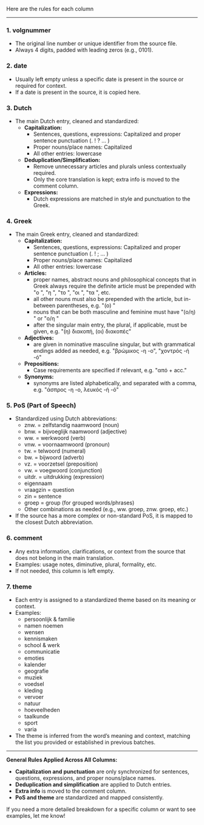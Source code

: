 Here are the rules for each column 

---

### 1. **volgnummer**
- The original line number or unique identifier from the source file.
- Always 4 digits, padded with leading zeros (e.g., 0101).

### 2. **date**
- Usually left empty unless a specific date is present in the source or required for context.
- If a date is present in the source, it is copied here.

### 3. **Dutch**
- The main Dutch entry, cleaned and standardized:
  - **Capitalization:**  
    - Sentences, questions, expressions: Capitalized and proper sentence punctuation (. ! ? … )
    - Proper nouns/place names: Capitalized
    - All other entries: lowercase
  - **Deduplication/Simplification:**  
    - Remove unnecessary articles and plurals unless contextually required.
    - Only the core translation is kept; extra info is moved to the comment column.
  - **Expressions:**  
    - Dutch expressions are matched in style and punctuation to the Greek.

### 4. **Greek**
- The main Greek entry, cleaned and standardized:
  - **Capitalization:**  
    - Sentences, questions, expressions: Capitalized and proper sentence punctuation (. ! ; … )
    - Proper nouns/place names: Capitalized
    - All other entries: lowercase
  - **Articles:**  
    - proper names, abstract nouns and philosophical concepts that in Greek always require the definite article must be prepended with "ο ", "η ", "το ", "οι ", "τα ", etc.
    - all other nouns must also be prepended with the article, but in-between parentheses, e.g. "(ο) "
    - nouns that can be both masculine and feminine must have "(ο/η) " or "ο/η "
    - after the singular main entry, the plural, if applicable, must be given, e.g. "(η) διακοπή, (οι) διακοπές"
  - **Adjectives:**  
    - are given in nominative masculine singular, but with grammatical endings added as needed, e.g. "βρώμικος -η -ο", "χοντρός -ή -ό"
  - **Prepositions:**  
    - Case requirements are specified if relevant, e.g. "από + acc."
  - **Synonyms:**
    - synonyms are listed alphabetically, and separated with a comma, e.g. "άσπρος -η -ο, λευκός -ή -ό"

### 5. **PoS** (Part of Speech)
- Standardized using Dutch abbreviations:
  - znw. = zelfstandig naamwoord (noun)
  - bnw. = bijvoeglijk naamwoord (adjective)
  - ww. = werkwoord (verb)
  - vnw. = voornaamwoord (pronoun)
  - tw. = telwoord (numeral)
  - bw. = bijwoord (adverb)
  - vz. = voorzetsel (preposition)
  - vw. = voegwoord (conjunction)
  - uitdr. = uitdrukking (expression)
  - eigennaam
  - vraagzin = question
  - zin = sentence
  - groep = group (for grouped words/phrases)
  - Other combinations as needed (e.g., ww. groep, znw. groep, etc.)
- If the source has a more complex or non-standard PoS, it is mapped to the closest Dutch abbreviation.

### 6. **comment**
- Any extra information, clarifications, or context from the source that does not belong in the main translation.
- Examples: usage notes, diminutive, plural, formality, etc.
- If not needed, this column is left empty.

### 7. **theme**
- Each entry is assigned to a standardized theme based on its meaning or context.
- Examples:  
  - persoonlijk & familie
  - namen noemen
  - wensen
  - kennismaken
  - school & werk  
  - communicatie  
  - emoties  
  - kalender
  - geografie  
  - muziek  
  - voedsel  
  - kleding  
  - vervoer  
  - natuur  
  - hoeveelheden
  - taalkunde
  - sport
  - varia
- The theme is inferred from the word’s meaning and context, matching the list you provided or established in previous batches.

---

**General Rules Applied Across All Columns:**
- **Capitalization and punctuation** are only synchronized for sentences, questions, expressions, and proper nouns/place names.
- **Deduplication and simplification** are applied to Dutch entries.
- **Extra info** is moved to the comment column.
- **PoS and theme** are standardized and mapped consistently.

If you need a more detailed breakdown for a specific column or want to see examples, let me know!
